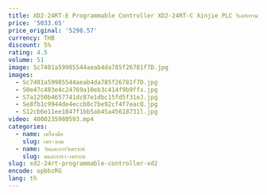 ```yaml
---
title: XD2-24RT-E Programmable Controller XD2-24RT-C Xinjie PLC รีเลย์ทรานซิสเตอร์เอาต์พุตผสม
price: '5033.65'
price_original: '5298.57'
currency: THB
discount: 5%
rating: 4.5
volume: 51
image: Sc7401a59985544aeab4da785f26781f7D.jpg
images:
  - Sc7401a59985544aeab4da785f26781f7D.jpg
  - S0e47c483e4c24769a10eb3c414f9b9ffx.jpg
  - S7a1250b4657741dc87e1dbc15fd5f31eJ.jpg
  - Se8fb1c9944de4eccb0c7be92cf4f7eacQ.jpg
  - S12cb6e11ee1847f1bb5ab45a45618731l.jpg
video: 4000235980593.mp4
categories:
  - name: เครื่องมือ
    slug: เคร-องม
  - name: วัดและการวิเคราะห์
    slug: ดและการว-เคราะห
slug: xd2-24rt-programmable-controller-xd2
encode: opbbzRG
lang: th
---
```

  